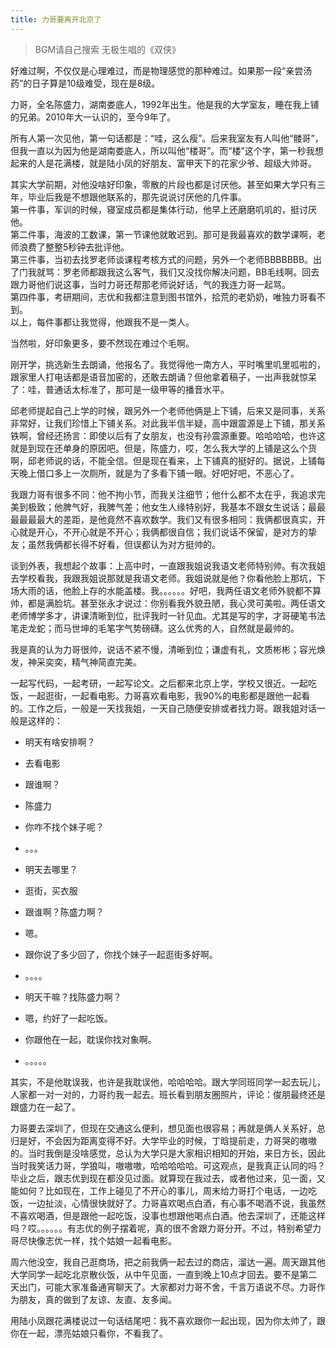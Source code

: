 ```yaml
---
title: 力哥要离开北京了
---
```

> BGM请自己搜索 无极生唱的《双侠》

好难过啊，不仅仅是心理难过，而是物理感觉的那种难过。如果那一段“亲尝汤药”的日子算是10级难受，现在是8级。

力哥，全名陈盛力，湖南娄底人，1992年出生。他是我的大学室友，睡在我上铺的兄弟。2010年大一认识的，至今9年了。

所有人第一次见他，第一句话都是：“哇，这么瘦”。后来我室友有人叫他“髅哥”，但我一直以为因为他是湖南娄底人，所以叫他“楼哥”。而“楼”这个字，第一秒我想起来的人是花满楼，就是陆小凤的好朋友、富甲天下的花家少爷、超级大帅哥。

其实大学前期，对他没啥好印象，零散的片段也都是讨厌他。甚至如果大学只有三年，毕业后我是不想跟他联系的，那先说说讨厌他的几件事。  
第一件事，军训的时候，寝室成员都是集体行动，他早上还磨磨叽叽的，挺讨厌他。  
第二件事，海波的工数课，第一节课他就敢迟到。那可是我最喜欢的数学课啊，老师浪费了整整5秒钟去批评他。  
第三件事，当初去找罗老师谈课程考核方式的问题，另外一个老师BBBBBBB。出了门我就骂：罗老师都跟我这么客气，我们又没找你解决问题，BB毛线啊。回去跟力哥他们说这事，当时力哥还帮那老师说好话，气的我连力哥一起骂。  
第四件事，考研期间，志优和我都注意到图书馆外，拾荒的老奶奶，唯独力哥看不到。  
以上，每件事都让我觉得，他跟我不是一类人。

当然啦，好印象更多，要不然现在难过个毛啊。

刚开学，挑选新生去朗诵，他报名了。我觉得他一南方人，平时嘴里叽里呱啦的，跟家里人打电话都是语音加密的，还敢去朗诵？但他拿着稿子，一出声我就惊呆了：哇，普通话太标准了，那可是一级甲等的播音水平。

邱老师提起自己上学的时候，跟另外一个老师他俩是上下铺，后来又是同事，关系非常好，让我们珍惜上下铺关系。对此我半信半疑，高中跟震源是上下铺，那关系铁啊，曾经还扬言：即使以后有了女朋友，也没有孙震源重要。哈哈哈哈，也许这就是到现在还单身的原因吧。但是，陈盛力，哎，怎么我大学的上铺是这么个货啊，邱老师说的话，不能全信。但是现在看来，上下铺真的挺好的。据说，上铺每天晚上借口多上一次厕所，就是为了多看下铺一眼。好吧好吧，不恶心了。

我跟力哥有很多不同：他不拘小节，而我关注细节；他什么都不太在乎，我追求完美到极致；他脾气好，我脾气差；他女生人缘特别好，我基本不跟女生说话；最最最最最最大的差距，是他竟然不喜欢数学。我们又有很多相同：我俩都很真实，开心就是开心，不开心就是不开心；我俩都很自信；我们说话不保留，是对方的挚友；虽然我俩都长得不好看，但误都认为对方挺帅的。

谈到外表，我想起个故事：上高中时，一直跟我姐说我语文老师特别帅。有次我姐去学校看我，我跟我姐说那就是我语文老师。我姐说就是他？你看他脸上那坑，下场大雨的话，他脸上存的水能盖楼。我。。。。。。好吧，我两任语文老师外貌都不算帅，都是满脸坑。甚至张永才说过：你别看我外貌丑陋，我心灵可美啦。两任语文老师博学多才，讲课清晰到位，批评我时一针见血。尤其是写的字，才哥硬笔书法笔走龙蛇；而马世坤的毛笔字气势磅礴。这么优秀的人，自然就是最帅的。

我是真的认为力哥很帅，说话不紧不慢，清晰到位；谦虚有礼，文质彬彬；容光焕发，神采奕奕，精气神简直完美。

一起写代码，一起考研，一起写论文。之后都来北京上学，学校又很近。一起吃饭，一起逛街，一起看电影。力哥喜欢看电影，我90%的电影都是跟他一起看的。工作之后，一般是一天找我姐，一天自己随便安排或者找力哥。跟我姐对话一般是这样的：
- 明天有啥安排啊？  
- 去看电影
- 跟谁啊？
- 陈盛力
- 你咋不找个妹子呢？
- 。。。

- 明天去哪里？
- 逛街，买衣服
- 跟谁啊？陈盛力啊？
- 嗯。
- 跟你说了多少回了，你找个妹子一起逛街多好啊。
- 。。。。

- 明天干嘛？找陈盛力啊？
- 嗯，约好了一起吃饭。
- 你跟他在一起，耽误你找对象啊。
- 。。。。。

其实，不是他耽误我，也许是我耽误他，哈哈哈哈。跟大学同班同学一起去玩儿，人家都一对一对的，力哥约我一起去。班长看到朋友圈照片，评论：俊朋最终还是跟盛力在一起了。

力哥要去深圳了，但现在交通这么便利，想见面也很容易；再就是俩人关系好，总归是好，不会因为距离变得不好。大学毕业的时候，丁晗提前走，力哥哭的嗷嗷的。当时我倒是没啥感觉，总认为大学只是大家相识相知的开始，来日方长，因此当时我笑话力哥，学狼叫，嗷嗷嗷，哈哈哈哈哈。可这观点，是我真正认同的吗？毕业之后，跟志优到现在都没见过面。就算现在我过去，或者他过来，见一面，又能如何？比如现在，工作上碰见了不开心的事儿，周末给力哥打个电话，一边吃饭，一边扯淡，心情很快就好了。力哥喜欢喝点白酒，有心事不喝酒不说，我虽然不喜欢喝酒，但是跟他一起吃饭，没事也想跟他喝点白酒。他去深圳了，还能这样吗？哎。。。。。。有志优的例子摆着呢，真的很不舍跟力哥分开。不过，特别希望力哥尽快像志优一样，找个姑娘一起看电影。

周六他没空，我自己逛商场，把之前我俩一起去过的商店，溜达一遍。周天跟其他大学同学一起吃北京散伙饭，从中午见面，一直到晚上10点才回去。要不是第二天出门，可能大家准备通宵聊天了。大家都对力哥不舍，千言万语说不尽。力哥作为朋友，真的做到了友谅、友直、友多闻。

用陆小凤跟花满楼说过一句话结尾吧：我不喜欢跟你一起出现，因为你太帅了，跟你在一起，漂亮姑娘只看你，不看我了。
